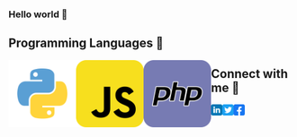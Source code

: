 ### Hello world 👋

## Programming Languages 🐍
<img align="left" width="120px" src="https://raw.githubusercontent.com/edent/SuperTinyIcons/099dc12b59179d07d534069bc8551718f786d91a/images/svg/python.svg" />
<img align="left" width="120px" src="https://raw.githubusercontent.com/edent/SuperTinyIcons/099dc12b59179d07d534069bc8551718f786d91a/images/svg/javascript.svg" />
<img align="left" width="120px" src="https://raw.githubusercontent.com/edent/SuperTinyIcons/099dc12b59179d07d534069bc8551718f786d91a/images/svg/php.svg" />

## Connect with me 🔗

<a href="https://www.linkedin.com/in/nitram-dev/">
  <img align="left" width="20px" src="https://raw.githubusercontent.com/edent/SuperTinyIcons/099dc12b59179d07d534069bc8551718f786d91a/images/svg/linkedin.svg" />
</a>

<a href="https://twitter.com/nitram_dev">
  <img align="left" width="20px" src="https://raw.githubusercontent.com/edent/SuperTinyIcons/099dc12b59179d07d534069bc8551718f786d91a/images/svg/twitter.svg"/>
</a>

<a href="https://www.facebook.com/nitram.dev/">
  <img align="left" width="20px" src="https://raw.githubusercontent.com/edent/SuperTinyIcons/099dc12b59179d07d534069bc8551718f786d91a/images/svg/facebook.svg"/>
</a>

<!--
**nitram/nitram** is a ✨ _special_ ✨ repository because its `README.md` (this file) appears on your GitHub profile.

Here are some ideas to get you started:

- 🔭 I’m currently working on ...
- 🌱 I’m currently learning ...
- 👯 I’m looking to collaborate on ...
- 🤔 I’m looking for help with ...
- 💬 Ask me about ...
- 📫 How to reach me: ...
- 😄 Pronouns: ...
- ⚡ Fun fact: ...
-->

